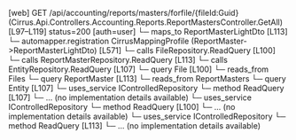 [web] GET /api/accounting/reports/masters/forfile/{fileId:Guid}  (Cirrus.Api.Controllers.Accounting.Reports.ReportMastersController.GetAll)  [L97–L119] status=200 [auth=user]
  └─ maps_to ReportMasterLightDto [L113]
    └─ automapper.registration CirrusMappingProfile (ReportMaster->ReportMasterLightDto) [L571]
  └─ calls FileRepository.ReadQuery [L100]
  └─ calls ReportMasterRepository.ReadQuery [L113]
  └─ calls EntityRepository.ReadQuery [L107]
  └─ query File [L100]
    └─ reads_from Files
  └─ query ReportMaster [L113]
    └─ reads_from ReportMasters
  └─ query Entity [L107]
  └─ uses_service IControlledRepository<Entity>
    └─ method ReadQuery [L107]
      └─ ... (no implementation details available)
  └─ uses_service IControlledRepository<File>
    └─ method ReadQuery [L100]
      └─ ... (no implementation details available)
  └─ uses_service IControlledRepository<ReportMaster>
    └─ method ReadQuery [L113]
      └─ ... (no implementation details available)

